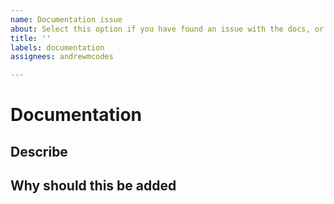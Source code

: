```yaml
---
name: Documentation issue
about: Select this option if you have found an issue with the docs, or think something should be added.
title: ''
labels: documentation
assignees: andrewmcodes

---
```


# Documentation

## Describe

<!-- A clear and concise description of what the issue with the documentation is or what you think should be added. -->

## Why should this be added

<!-- Explain why this change will help the project -->
